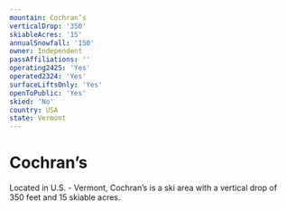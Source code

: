 ```yaml
---
mountain: Cochran’s
verticalDrop: '350'
skiableAcres: '15'
annualSnowfall: '150'
owner: Independent
passAffiliations: ''
operating2425: 'Yes'
operated2324: 'Yes'
surfaceLiftsOnly: 'Yes'
openToPublic: 'Yes'
skied: 'No'
country: USA
state: Vermont
---
```


# Cochran’s

Located in U.S. - Vermont, Cochran’s is a ski area with a vertical drop of 350 feet and 15 skiable acres.

